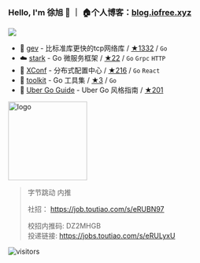 ### Hello, I'm 徐旭 👋 ｜ 🏠个人博客：[blog.iofree.xyz](https://blog.iofree.xyz/)

<img src="https://github-readme-stats.vercel.app/api?username=allenxuxu&show_icons=true&icon_color=805AD5&text_color=718096&bg_color=ffffff" />


- 🚀 [gev](https://github.com/Allenxuxu/gev) - 比标准库更快的tcp网络库 / [★1332](https://github.com/Allenxuxu/gev/stargazers) / `Go`
- ☁️ [stark](https://github.com/Allenxuxu/stark) - Go 微服务框架 / [★22](https://github.com/Allenxuxu/stark/stargazers) / `Go` `Grpc` `HTTP`
- 📃 [XConf](https://github.com/micro-in-cn/XConf) - 分布式配置中心 / [★216](https://github.com/micro-in-cn/XConf/stargazers) / `Go` `React`
- 🔧 [toolkit](https://github.com/Allenxuxu/toolkit) - Go 工具集 / [★3](https://github.com/Allenxuxu/toolkit/stargazers) / `Go`
- 🧭 [Uber Go Guide](https://github.com/Allenxuxu/uber-go-guide) - Uber Go 风格指南 / [★201](https://github.com/Allenxuxu/uber-go-guide/stargazers) 


<img src="https://github-profile-trophy.vercel.app/?username=allenxuxu&&theme=flat&column=7&margin-w=10" alt="logo" height="160" align="center" />

> 字节跳动 内推
> 
> 社招： https://job.toutiao.com/s/eRUBN97
> 
>校招内推码: DZ2MHGB  
>投递链接: https://jobs.toutiao.com/s/eRULyxU


![visitors](https://visitor-badge.laobi.icu/badge?page_id=allenxuxu)
